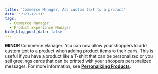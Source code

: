 ```yaml
---
title: 'Commerce Manager, Add custom text to a product'
date: '2023-12-21'
tags:
  - Commerce Manager
  - Product Experience Manager
hide_blog_post_date: false
---
```

**MINOR** Commerce Manager: You can now allow your shoppers to add custom text to a product when adding product items to their carts. This is useful if you have a product like a T-shirt that can be personalized or you sell greetings cards that can be printed with your shoppers personalized messages. For more information, see **[Personalizing Products](https://elasticpath.dev/docs/pxm/products/pxm-products-commerce-manager/personalizing-products)**.
